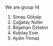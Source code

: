 We are group 14

1. Simay Gökalp
2. Çağatay Nüfer
3. Bilgehan Öztekin
4. Kubilay Eser
5. Aydın Yılmaz
